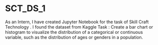 # SCT_DS_1
As an Intern, I have created  Jupyter Notebook for the task of Skill Craft Technology . I found the dataset from Kaggle
Task : Create a bar chart or histogram to visualize the distribution of a categorical or continuous variable, such as the distribution of ages or genders in a population.
